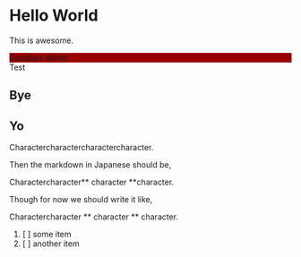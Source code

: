 # Hello World
This is awesome.

<div style="background-color: #990000;">Goodbye World</div>
Test

## Bye

## Yo

Charactercharactercharactercharacter.

Then the markdown in Japanese should be,

Charactercharacter** character **character.

Though for now we should write it like,

Charactercharacter ** character ** character.

1. [ ] some item
2. [ ] another item
